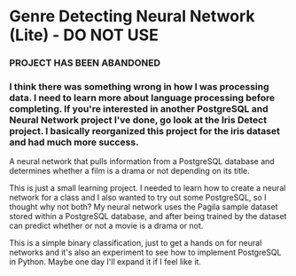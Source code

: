 # Genre Detecting Neural Network (Lite) - DO NOT USE
### PROJECT HAS BEEN ABANDONED
### I think there was something wrong in how I was processing data. I need to learn more about language processing before completing. If you're interested in another PostgreSQL and Neural Network project I've done, go look at the Iris Detect project. I basically reorganized this project for the iris dataset and had much more success.

A neural network that pulls information from a PostgreSQL database and determines whether a film is a drama or not depending on its title.

This is just a small learning project. I needed to learn how to create a neural network for a class and I also wanted to try out some PostgreSQL, so I thought why not both? My neural network uses the Pagila sample dataset stored within a PostgreSQL database, and after being trained by the dataset can predict whether or not a movie is a drama or not.

This is a simple binary classification, just to get a hands on for neural networks and it's also an experiment to see how to implement PostgreSQL in Python. Maybe one day I'll expand it if I feel like it.
